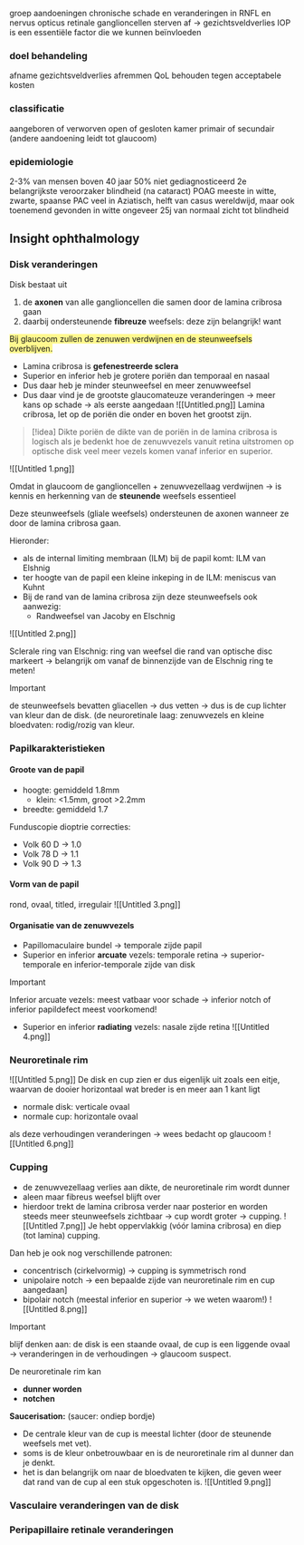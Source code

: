 groep aandoeningen 
chronische schade en veranderingen in RNFL en nervus opticus
retinale ganglioncellen sterven af -> gezichtsveldverlies
IOP is een essentiële factor die we kunnen beïnvloeden

### doel behandeling
afname gezichtsveldverlies afremmen
QoL behouden tegen acceptabele kosten

### classificatie
aangeboren of verworven
open of gesloten kamer 
primair of secundair (andere aandoening leidt tot glaucoom)

### epidemiologie
2-3% van mensen boven 40 jaar
50% niet gediagnosticeerd
2e belangrijkste veroorzaker blindheid (na cataract)
POAG meeste in witte, zwarte, spaanse
PAC veel in Aziatisch, helft van casus wereldwijd, maar ook toenemend gevonden in witte
ongeveer 25j van normaal zicht tot blindheid

## Insight ophthalmology
### Disk veranderingen

Disk bestaat uit
1. de **axonen** van alle ganglioncellen die samen door de lamina cribrosa gaan
2. daarbij ondersteunende **fibreuze** weefsels: deze zijn belangrijk! want

<span style="background:#fff88f">Bij glaucoom zullen de zenuwen verdwijnen en de steunweefsels overblijven.</span>

- Lamina cribrosa is **gefenestreerde sclera**
- Superior en inferior heb je grotere poriën dan temporaal en nasaal
- Dus daar heb je minder steunweefsel en meer zenuwweefsel
- Dus daar vind je de grootste glaucomateuze veranderingen → meer kans op schade → als eerste aangedaan
![[Untitled.png]]
Lamina cribrosa, let op de poriën die onder en boven het grootst zijn.


> [!idea] Dikte poriën
> de dikte van de poriën in de lamina cribrosa is logisch als je bedenkt hoe de zenuwvezels vanuit retina uitstromen op optische disk veel meer vezels komen vanaf inferior en superior.

![[Untitled 1.png]]

Omdat in glaucoom de ganglioncellen + zenuwvezellaag verdwijnen → is kennis en herkenning van de **steunende** weefsels essentieel

Deze steunweefsels (gliale weefsels) ondersteunen de axonen wanneer ze door de lamina cribrosa gaan.

Hieronder:
- als de internal limiting membraan (ILM) bij de papil komt: ILM van Elshnig
- ter hoogte van de papil een kleine inkeping in de ILM: meniscus van Kuhnt
- Bij de rand van de lamina cribrosa zijn deze steunweefsels ook aanwezig:
    - Randweefsel van Jacoby en Elschnig

![[Untitled 2.png]]

Sclerale ring van Elschnig: ring van weefsel die rand van optische disc markeert → belangrijk om vanaf de binnenzijde van de Elschnig ring te meten!
> [!important]  
> de steunweefsels bevatten gliacellen → dus vetten → dus is de cup lichter van kleur dan de disk. (de neuroretinale laag: zenuwvezels en kleine bloedvaten: rodig/rozig van kleur.  
### Papilkarakteristieken

#### Groote van de papil
- hoogte: gemiddeld 1.8mm
    - klein: <1.5mm, groot >2.2mm
- breedte: gemiddeld 1.7

Funduscopie dioptrie correcties:
- Volk 60 D → 1.0
- Volk 78 D → 1.1
- Volk 90 D → 1.3

#### Vorm van de papil
rond, ovaal, titled, irregulair
![[Untitled 3.png]]

#### Organisatie van de zenuwvezels
- Papillomaculaire bundel → temporale zijde papil
- Superior en inferior **arcuate** vezels: temporale retina → superior-temporale en inferior-temporale zijde van disk
> [!important]  
> Inferior arcuate vezels: meest vatbaar voor schade → inferior notch of inferior papildefect meest voorkomend!  
- Superior en inferior **radiating** vezels: nasale zijde retina
![[Untitled 4.png]]

### Neuroretinale rim

![[Untitled 5.png]]
De disk en cup zien er dus eigenlijk uit zoals een eitje, waarvan de dooier horizontaal wat breder is en meer aan 1 kant ligt

- normale disk: verticale ovaal
- normale cup: horizontale ovaal

als deze verhoudingen veranderingen → wees bedacht op glaucoom
![[Untitled 6.png]]
### Cupping

- de zenuwvezellaag verlies aan dikte, de neuroretinale rim wordt dunner
- aleen maar fibreus weefsel blijft over
- hierdoor trekt de lamina cribrosa verder naar posterior en worden steeds meer steunweefsels zichtbaar → cup wordt groter → cupping.
![[Untitled 7.png]]
Je hebt oppervlakkig (vóór lamina cribrosa) en diep (tot lamina) cupping.

Dan heb je ook nog verschillende patronen:
- concentrisch (cirkelvormig) → cupping is symmetrisch rond
- unipolaire notch → een bepaalde zijde van neuroretinale rim en cup aangedaan]
- bipolair notch (meestal inferior en superior → we weten waarom!)
![[Untitled 8.png]]

> [!important]  
> blijf denken aan: de disk is een staande ovaal, de cup is een liggende ovaal → veranderingen in de verhoudingen → glaucoom suspect.  


De neuroretinale rim kan

- **dunner worden**
- **notchen**

**Saucerisation:** (saucer: ondiep bordje)

- De centrale kleur van de cup is meestal lichter (door de steunende weefsels met vet).
- soms is de kleur onbetrouwbaar en is de neuroretinale rim al dunner dan je denkt.
- het is dan belangrijk om naar de bloedvaten te kijken, die geven weer dat rand van de cup al een stuk opgeschoten is.
![[Untitled 9.png]]
### Vasculaire veranderingen van de disk

### Peripapillaire retinale veranderingen



